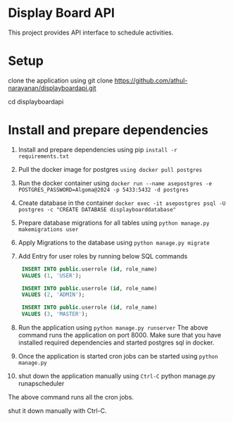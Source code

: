 # Display Board API

This project provides API interface to schedule activities.

# Setup

clone the application using git clone https://github.com/athul-narayanan/displayboardapi.git

cd displayboardapi

# Install and prepare dependencies

1) Install and prepare dependencies using pip ```install -r requirements.txt```

2) Pull the docker image for postgres ```using docker pull postgres```
3) Run the docker container using ```docker run --name asepostgres -e POSTGRES_PASSWORD=Algoma@2024 -p 5433:5432 -d postgres```
4) Create database in the container ```docker exec -it asepostgres psql -U postgres -c "CREATE DATABASE displayboarddatabase"```
5) Prepare database migrations for all tables using ```python manage.py makemigrations user```
6) Apply Migrations to the database using ```python manage.py migrate```
7) Add Entry for user roles by running below SQL commands
   ```sql
    INSERT INTO public.userrole (id, role_name)
    VALUES (1, 'USER');

    INSERT INTO public.userrole (id, role_name)
    VALUES (2, 'ADMIN');

    INSERT INTO public.userrole (id, role_name)
    VALUES (3, 'MASTER');
8) Run the application using ```python manage.py runserver```
   The above command runs the application on port 8000. Make sure that you have installed required dependencies and started postgres sql in docker.
  
9) Once the application is started cron jobs can be started using ```python manage.py```
10) shut down the application manually using ```Ctrl-C```
python manage.py runapscheduler

The above command runs all the cron jobs.

shut it down manually with Ctrl-C.

